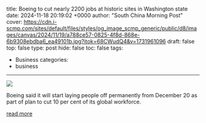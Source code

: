 title: Boeing to cut nearly 2200 jobs at historic sites in Washington state
date: 2024-11-18 20:19:02 +0000
author: "South China Morning Post"
cover: https://cdn.i-scmp.com/sites/default/files/styles/og_image_scmp_generic/public/d8/images/canvas/2024/11/19/a788ce57-0825-4f8d-868e-6b9308ebdba6_ea49101b.jpg?itok=68CWudQ4&v=1731961096
draft: false
top: false
type: post
hide: false
toc: false
tags:
  - Business
categories:
  - business
---

![](https://cdn.i-scmp.com/sites/default/files/styles/og_image_scmp_generic/public/d8/images/canvas/2024/11/19/a788ce57-0825-4f8d-868e-6b9308ebdba6_ea49101b.jpg?itok=68CWudQ4&v=1731961096)

Boeing said it will start laying people off permanently from December 20 as part of plan to cut 10 per cent of its global workforce.

[read more](https://www.scmp.com/news/world/united-states-canada/article/3287120/boeing-cut-nearly-2200-jobs-historic-sites-washington-state)
